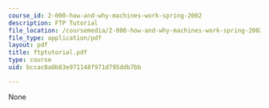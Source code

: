 ```yaml
---
course_id: 2-000-how-and-why-machines-work-spring-2002
description: FTP Tutorial
file_location: /coursemedia/2-000-how-and-why-machines-work-spring-2002/bccac0a0b83e971148f971d795ddb7bb_ftptutorial.pdf
file_type: application/pdf
layout: pdf
title: ftptutorial.pdf
type: course
uid: bccac0a0b83e971148f971d795ddb7bb

---
```

None